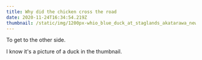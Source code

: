 ```yaml
---
title: Why did the chicken cross the road
date: 2020-11-24T16:34:54.219Z
thumbnail: /static/img/1200px-whio_blue_duck_at_staglands_akatarawa_new_zealand.jpg
---
```


To get to the other side.

I know it's a picture of a duck in the thumbnail.
